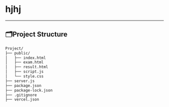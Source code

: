 # hjhj

---

## 🗂️Project Structure
```bash
Project/
├── public/
│   ├── index.html
│   ├── exam.html
│   ├── result.html
│   ├── script.js
│   └── style.css
├── server.js
├── package.json
├── package-lock.json 
├── .gitignore
├── vercel.json
```
